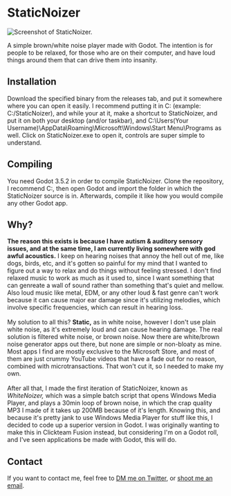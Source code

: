 # StaticNoizer
![Screenshot of StaticNoizer.](https://files.catbox.moe/zafagl.png)

A simple brown/white noise player made with Godot. The intention is for people to be relaxed, for those who are on their computer, and have loud things around them that can drive them into insanity.
## Installation
Download the specified binary from the releases tab, and put it somewhere where you can open it easily. I recommend putting it in C: (example: C:/StaticNoizer), and while your at it, make a shortcut to StaticNoizer, and put it on both your desktop (and/or taskbar), and C:\Users\(Your Username)\AppData\Roaming\Microsoft\Windows\Start Menu\Programs as well. Click on StaticNoizer.exe to open it, controls are super simple to understand.
## Compiling
You need Godot 3.5.2 in order to compile StaticNoizer. Clone the repository, I recommend C:, then open Godot and import the folder in which the StaticNoizer source is in. Afterwards, compile it like how you would compile any other Godot app.
## Why?
**The reason this exists is because I have autism & auditory sensory issues, and at the same time, I am currently living somewhere with god awful acoustics.** I keep on hearing noises that annoy the hell out of me, like dogs, birds, etc, and it's gotten so painful for my mind that I wanted to figure out a way to relax and do things without feeling stressed. I don't find relaxed music to work as much as it used to, since I want something that can genreate a wall of sound rather than something that's quiet and mellow. Also loud music like metal, EDM, or any other loud & fast genre can't work because it can cause major ear damage since it's utilizing melodies, which involve specific frequencies, which can result in hearing loss.<br>
<br>
My solution to all this? **Static,** as in white noise, however I don't use plain white noise, as it's extremely loud and can cause hearing damage. The real solution is filtered white noise, or brown noise. Now there are white/brown noise generator apps out there, but none are simple or non-bloaty as mine. Most apps I find are mostly exclusive to the Microsoft Store, and most of them are just crummy YouTube videos that have a fade out for no reason, combined with microtransactions. That won't cut it, so I needed to make my own.<br>
<br>
After all that, I made the first iteration of StaticNoizer, known as *WhiteNoizer,* which was a simple batch script that opens Windows Media Player, and plays a 30min loop of brown noise, in which the crap quality MP3 I made of it takes up 200MB because of it's length. Knowing this, and because it's pretty jank to use Windows Media Player for stuff like this, I decided to code up a superior version in Godot. I was originally wanting to make this in Clickteam Fusion instead, but considering I'm on a Godot roll, and I've seen applications be made with Godot, this will do.
## Contact
If you want to contact me, feel free to [DM me on Twitter](https://twitter.com/stixc_charles), or [shoot me an email](mailto:contact@stixc.lol).